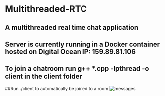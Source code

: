 # Multithreaded-RTC
## A multithreaded real time chat application
## Server is currently running in a Docker container hosted on Digital Ocean IP: 159.89.81.106
## To join a chatroom run g++ *.cpp -lpthread -o client in the client folder 
##Run ./client <name> to automatically be joined to a room
![messages](https://user-images.githubusercontent.com/13802466/134829668-015cdb86-562f-4f68-b23b-99d68f6d74ae.png)
  

